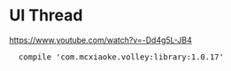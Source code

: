 # UI Thread
https://www.youtube.com/watch?v=-Dd4g5L-JB4


<pre>
  compile 'com.mcxiaoke.volley:library:1.0.17'
  </pre>
